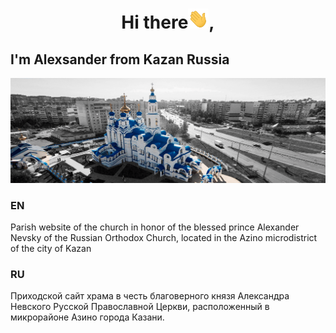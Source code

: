 <a id="back-heading"></a>
<h1 align="center">Hi there<img src="https://github.com/alexgeorgchist/my_tui/raw/main/database/inf/Hi.gif" 
height="32"/>,</h1>
<h2>I'm Alexsander<align="center"> from Kazan Russia</h2>

<img src="img\website\headers\panorama_day.png" alt="foto church">
<h3>EN</h3>
<p>Parish website of the church in honor of the blessed prince Alexander Nevsky of the Russian Orthodox Church, located in the Azino microdistrict of the city of Kazan</p>
<h3>RU</h3>
<p>Приходской сайт храма в честь благоверного князя Александра Невского Русской Православной Церкви, расположенный в микрорайоне Азино города Казани.</p>
